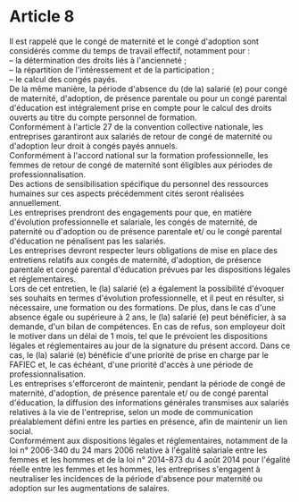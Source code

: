 # Article 8

  
Il est rappelé que le congé de maternité et le congé d'adoption sont considérés comme du temps de travail effectif, notamment pour :   
– la détermination des droits liés à l'ancienneté ;   
– la répartition de l'intéressement et de la participation ;   
– le calcul des congés payés.   
De la même manière, la période d'absence du (de la) salarié (e) pour congé de maternité, d'adoption, de présence parentale ou pour un congé parental d'éducation est intégralement prise en compte pour le calcul des droits ouverts au titre du compte personnel de formation.   
Conformément à l'article 27 de la convention collective nationale, les entreprises garantiront aux salariés de retour de congé de maternité ou d'adoption leur droit à congés payés annuels.   
Conformément à l'accord national sur la formation professionnelle, les femmes de retour de congé de maternité sont éligibles aux périodes de professionnalisation.   
Des actions de sensibilisation spécifique du personnel des ressources humaines sur ces aspects précédemment cités seront réalisées annuellement.   
Les entreprises prendront des engagements pour que, en matière d'évolution professionnelle et salariale, les congés de maternité, de paternité ou d'adoption ou de présence parentale et/ ou le congé parental d'éducation ne pénalisent pas les salariés.   
Les entreprises devront respecter leurs obligations de mise en place des entretiens relatifs aux congés de maternité, d'adoption, de présence parentale et congé parental d'éducation prévues par les dispositions légales et réglementaires.   
Lors de cet entretien, le (la) salarié (e) a également la possibilité d'évoquer ses souhaits en termes d'évolution professionnelle, et il peut en résulter, si nécessaire, une formation ou des formations. De plus, dans le cas d'une absence égale ou supérieure à 2 ans, le (la) salarié (e) peut bénéficier, à sa demande, d'un bilan de compétences. En cas de refus, son employeur doit le motiver dans un délai de 1 mois, tel que le prévoient les dispositions légales et réglementaires au jour de la signature du présent accord. Dans ce cas, le (la) salarié (e) bénéficie d'une priorité de prise en charge par le FAFIEC et, le cas échéant, d'une priorité d'accès à une période de professionnalisation.   
Les entreprises s'efforceront de maintenir, pendant la période de congé de maternité, d'adoption, de présence parentale et/ ou de congé parental d'éducation, la diffusion des informations générales transmises aux salariés relatives à la vie de l'entreprise, selon un mode de communication préalablement défini entre les parties en présence, afin de maintenir un lien social.   
Conformément aux dispositions légales et réglementaires, notamment de la loi n° 2006-340 du 24 mars 2006 relative à l'égalité salariale entre les femmes et les hommes et de la loi n° 2014-873 du 4 août 2014 pour l'égalité réelle entre les femmes et les hommes, les entreprises s'engagent à neutraliser les incidences de la période d'absence pour maternité ou adoption sur les augmentations de salaires.

